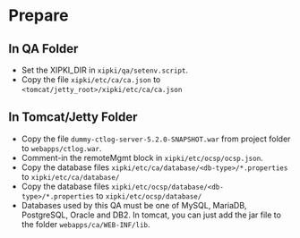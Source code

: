 # Prepare

## In QA Folder
- Set the XIPKI_DIR in `xipki/qa/setenv.script`.
- Copy the file `xipki/etc/ca/ca.json` to `<tomcat/jetty_root>/xipki/etc/ca/ca.json`

## In Tomcat/Jetty Folder
- Copy the file `dummy-ctlog-server-5.2.0-SNAPSHOT.war` from project folder to `webapps/ctlog.war`.
- Comment-in the remoteMgmt block in `xipki/etc/ocsp/ocsp.json`.
- Copy the database files `xipki/etc/ca/database/<db-type>/*.properties` to `xipki/etc/ca/database/`
- Copy the database files `xipki/etc/ocsp/database/<db-type>/*.properties` to `xipki/etc/ocsp/database/`
- Databases used by this QA must be one of MySQL, MariaDB, PostgreSQL, Oracle and DB2.
  In tomcat, you can just add the jar file to the folder `webapps/ca/WEB-INF/lib`. 
